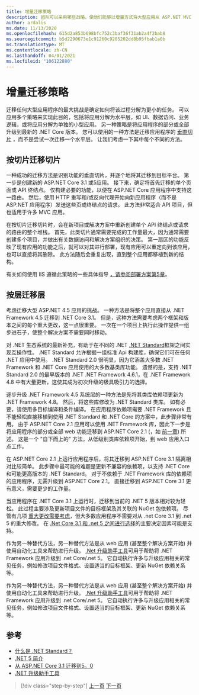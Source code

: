 ```yaml
---
title: 增量迁移策略
description: 团队可以采用哪些战略，使他们能够以增量方式将大型应用从 ASP.NET MVC 迁移到 .NET Core？
author: ardalis
ms.date: 11/13/2020
ms.openlocfilehash: 615d2a853b698bfc752c3baf36f31ab2a4f2bab8
ms.sourcegitcommit: b5d2290673e1c91260c9205202dd8b95fbab1a0b
ms.translationtype: MT
ms.contentlocale: zh-CN
ms.lasthandoff: 04/01/2021
ms.locfileid: "106122880"
---
```

# <a name="strategies-for-migrating-incrementally"></a>增量迁移策略

迁移任何大型应用程序的最大挑战是确定如何将该过程分解为更小的任务。 可以应用多个策略来实现此目的，包括将应用分解为水平层，如 UI、数据访问、业务逻辑，或将应用分解为单独的小型应用。 另一种策略是将应用程序的部分或全部升级到最新的 .NET Core 版本。 您可以使用的一种方法是迁移应用程序的 [垂直切片](https://deviq.com/practices/vertical-slices) ，而不是尝试一次迁移一个水平层。 让我们考虑一下其中每个不同的方法。

## <a name="migrating-slice-by-slice"></a>按切片迁移切片

一种成功的迁移方法是识别功能的垂直切片，并逐个地将其迁移到目标平台。 第一步是创建新的 ASP.NET Core 3.1 或5应用。 接下来，确定将首先迁移的单个页面或 API 终结点。 仅构建必要的功能，以便在 ASP.NET Core 应用程序中支持这一路由。 然后，使用 HTTP 重写和/或反向代理开始向新应用程序（而不是 ASP.NET 应用程序）发送这些页或终结点的请求。 此方法非常适合 API 项目，但也适用于许多 MVC 应用。

在按切片迁移切片时，会在新项目或解决方案中重新创建单个 API 终结点或请求的路由的整个堆栈。 首先，此类切片通常需要完成的工作量最大，因为通常需要创建多个项目，并做出有关数据访问和解决方案组织的决策。 第一扇区的功能反映了现有应用的功能之后，就可以对其进行部署，现有应用可以重定向到该应用，也可以直接将其删除。 此方法随后会重复出现，直到整个应用都移植到新的结构。

有关如何使用 IIS 遵循此策略的一些具体指导 [，请参阅部署方案第5章](deployment-scenarios.md)。

## <a name="migrating-layer-by-layer"></a>按层迁移层

考虑迁移大型 ASP.NET 4.5 应用的挑战。 一种方法是将整个应用直接从 .NET Framework 4.5 迁移到 .NET Core 3.1。 但是，这种方法需要考虑两个框架和版本之间的每个重大更改，这一点很重要。 一次在一个项目上执行此操作提供一组步进石子，使整个解决方案不需要同时移动。

对 .NET 生态系统的最新补充，有助于在不同的 .NET [.NET Standard](https://dotnet.microsoft.com/platform/dotnet-standard)框架之间实现互操作性。 .NET Standard 允许根据一组标准 Api 构建库，确保它们可在任何 .NET 应用中使用。 .NET Standard 2.0 很明显，因为它涵盖大多数 .NET Framework 和 .NET Core 应用使用的大多数基类库功能。 遗憾的是，支持 .NET Standard 2.0 的最早版本的 .NET .NET Framework 4.6.1，在 .NET Framework 4.8 中有大量更新，这使其成为初次升级的极具吸引力的选择。

逐步升级 .NET Framework 4.5 系统层的一种方法是先将其类库依赖项更新为 .NET Framework 4.8。 然后，将这些库修改为 .NET Standard 类库。 如有必要，请使用多目标编译和条件编译。 在应用程序依赖项需要 .NET Framework 且不能轻松直接移植到使用 .NET Standard 和 .NET Core 的方案中，此步骤非常有用。 由于 ASP.NET Core 2.1 应用可以使用 .NET Framework 库，因此下一步是将应用程序的部分或全部 web 功能迁移到 ASP.NET Core 2.1 (，如 [前一章](choose-net-core-version.md)) 所述。 这是一个 "自下而上的" 方法，从低级别类库依赖项开始，到 web 应用入口点工作。

在 ASP.NET Core 2.1 上运行应用程序后，将其迁移到 ASP.NET Core 3.1 隔离相对比较简单。 此步骤中最可能的难题是更新不兼容的依赖项，以支持 .NET Core 和可能更高版本的 .NET Standard。 对于不依赖于 .NET Framework 库的依赖项的应用程序，无需升级到 ASP.NET Core 2.1。 直接迁移到 ASP.NET Core 3.1 更有意义，需要更少的工作量。

当应用程序在 .NET Core 3.1 上运行时，迁移到当前的 .NET 5 版本相对较为轻松。 此过程主要涉及更新项目文件的目标框架及其关联的 NuGet 包依赖项。 尽管有几项 [重大更改需要考虑](../../core/compatibility/5.0.md)，但大多数应用程序不需要对从 .net Core 3.1 到 .net 5 的重大修改。 在 [.Net Core 3.1 和 .net 5 之间进行选择](choose-net-core-version.md)的主要决定因素可能是支持。

作为另一种替代方法，另一种替代方法是从 web 应用 (甚至整个解决方案开始) 并使用自动化工具来帮助进行升级。 [.Net 升级助手工具](https://aka.ms/dotnet-upgrade-assistant)可用于帮助将 .NET Framework 应用升级到 .net Core/.net 5。 它自动执行许多与升级应用相关的常见任务，例如修改项目文件格式、设置适当的目标框架、更新 NuGet 依赖关系等。

作为另一种替代方法，另一种替代方法是从 web 应用 (甚至整个解决方案开始) 并使用自动化工具来帮助进行升级。 [.Net 升级助手工具](https://aka.ms/dotnet-upgrade-assistant)可用于帮助将 .NET Framework 应用升级到 .net Core/.net 5。 它自动执行许多与升级应用相关的常见任务，例如修改项目文件格式、设置适当的目标框架、更新 NuGet 依赖关系等。

## <a name="references"></a>参考

- [什么是 .NET Standard？](https://dotnet.microsoft.com/platform/dotnet-standard)
- [.NET 5 简介](https://devblogs.microsoft.com/dotnet/introducing-net-5/)
- [从 ASP.NET Core 3.1 迁移到5。0](/aspnet/core/migration/31-to-50)
- [.NET 升级助手工具](https://aka.ms/dotnet-upgrade-assistant)

>[!div class="step-by-step"]
>[上一页](choose-net-core-version.md)
>[下一页](migrate-web-forms.md)

